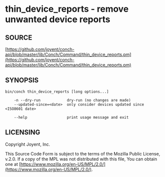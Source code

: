 # thin\_device\_reports - remove unwanted device reports

## SOURCE

[https://github.com/joyent/conch-api/blob/master/lib/Conch/Command/thin_device_reports.pm](https://github.com/joyent/conch-api/blob/master/lib/Conch/Command/thin_device_reports.pm)

## SYNOPSIS

```
bin/conch thin_device_reports [long options...]

    -n --dry-run            dry-run (no changes are made)
    --updated-since=<date>  only consider devices updated since <ISO8601 date>

    --help                  print usage message and exit
```

## LICENSING

Copyright Joyent, Inc.

This Source Code Form is subject to the terms of the Mozilla Public License,
v.2.0. If a copy of the MPL was not distributed with this file, You can obtain
one at [https://www.mozilla.org/en-US/MPL/2.0/](https://www.mozilla.org/en-US/MPL/2.0/).
